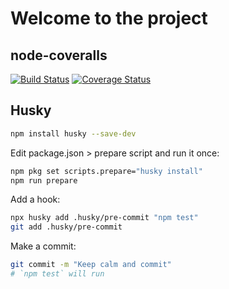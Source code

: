 # Welcome to the project

## node-coveralls

[![Build Status][ci-image]][ci-url] [![Coverage Status][coveralls-image]][coveralls-url]

## Husky

```sh
npm install husky --save-dev
```

Edit package.json > prepare script and run it once:
```sh
npm pkg set scripts.prepare="husky install"
npm run prepare
```

Add a hook:
```sh
npx husky add .husky/pre-commit "npm test"
git add .husky/pre-commit
```

Make a commit:

```sh
git commit -m "Keep calm and commit"
# `npm test` will run
```


[ci-image]: https://github.com/kennethellebring/webb_alm_cicd/workflows/Tests/badge.svg
[ci-url]: https://github.com/kennethellebring/webb_alm_cicd/actions?workflow=Tests

[coveralls-image]: https://coveralls.io/repos/github/KennethEllebring/webb_alm_cicd/badge.svg?branch=main
[coveralls-url]: https://coveralls.io/github/KennethEllebring/webb_alm_cicd?branch=main